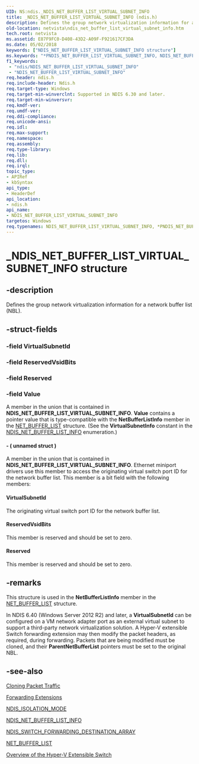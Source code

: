 ```yaml
---
UID: NS:ndis._NDIS_NET_BUFFER_LIST_VIRTUAL_SUBNET_INFO
title: _NDIS_NET_BUFFER_LIST_VIRTUAL_SUBNET_INFO (ndis.h)
description: Defines the group network virtualization information for a network buffer list (NBL).
old-location: netvista\ndis_net_buffer_list_virtual_subnet_info.htm
tech.root: netvista
ms.assetid: E87F9FC0-D408-43D2-A09F-F921617CF3DA
ms.date: 05/02/2018
keywords: ["NDIS_NET_BUFFER_LIST_VIRTUAL_SUBNET_INFO structure"]
ms.keywords: "*PNDIS_NET_BUFFER_LIST_VIRTUAL_SUBNET_INFO, NDIS_NET_BUFFER_LIST_VIRTUAL_SUBNET_INFO, NDIS_NET_BUFFER_LIST_VIRTUAL_SUBNET_INFO structure [Network Drivers Starting with Windows Vista], PNDIS_NET_BUFFER_LIST_VIRTUAL_SUBNET_INFO, PNDIS_NET_BUFFER_LIST_VIRTUAL_SUBNET_INFO structure pointer [Network Drivers Starting with Windows Vista], _NDIS_NET_BUFFER_LIST_VIRTUAL_SUBNET_INFO, ndis/NDIS_NET_BUFFER_LIST_VIRTUAL_SUBNET_INFO, ndis/PNDIS_NET_BUFFER_LIST_VIRTUAL_SUBNET_INFO, netvista.ndis_net_buffer_list_virtual_subnet_info"
f1_keywords:
 - "ndis/NDIS_NET_BUFFER_LIST_VIRTUAL_SUBNET_INFO"
 - "NDIS_NET_BUFFER_LIST_VIRTUAL_SUBNET_INFO"
req.header: ndis.h
req.include-header: Ndis.h
req.target-type: Windows
req.target-min-winverclnt: Supported in NDIS 6.30 and later.
req.target-min-winversvr: 
req.kmdf-ver: 
req.umdf-ver: 
req.ddi-compliance: 
req.unicode-ansi: 
req.idl: 
req.max-support: 
req.namespace: 
req.assembly: 
req.type-library: 
req.lib: 
req.dll: 
req.irql: 
topic_type:
- APIRef
- kbSyntax
api_type:
- HeaderDef
api_location:
- ndis.h
api_name:
- NDIS_NET_BUFFER_LIST_VIRTUAL_SUBNET_INFO
targetos: Windows
req.typenames: NDIS_NET_BUFFER_LIST_VIRTUAL_SUBNET_INFO, *PNDIS_NET_BUFFER_LIST_VIRTUAL_SUBNET_INFO
---
```


# _NDIS_NET_BUFFER_LIST_VIRTUAL_SUBNET_INFO structure


## -description


Defines the group network virtualization information for a network buffer list (NBL).


## -struct-fields




### -field VirtualSubnetId

 


### -field ReservedVsidBits

 


### -field Reserved

 


### -field Value

A member in the union that is contained in <b>NDIS_NET_BUFFER_LIST_VIRTUAL_SUBNET_INFO</b>. 
      <b>Value</b> contains a pointer value that is type-compatible with the 
      <b>NetBufferListInfo</b> member in the 
      <a href="https://docs.microsoft.com/windows-hardware/drivers/ddi/ndis/ns-ndis-_net_buffer_list">NET_BUFFER_LIST</a> structure. (See the <b>VirtualSubnetInfo</b> constant in the <a href="https://docs.microsoft.com/windows-hardware/drivers/ddi/ndis/ne-ndis-_ndis_net_buffer_list_info">NDIS_NET_BUFFER_LIST_INFO</a> enumeration.)


#### - ( unnamed struct )

A member in the union that is contained in <b>NDIS_NET_BUFFER_LIST_VIRTUAL_SUBNET_INFO</b>. Ethernet
      miniport drivers use 
      this member to access the originating virtual switch port ID for the network buffer list. 
      This member is a bit field with the following members:



#### VirtualSubnetId

The originating virtual switch port ID for the network buffer list.



#### ReservedVsidBits

This member is reserved and should be set to zero.



#### Reserved

This member is reserved and should be set to zero.


## -remarks



This structure is used in the <b>NetBufferListInfo</b> member in the <a href="https://docs.microsoft.com/windows-hardware/drivers/ddi/ndis/ns-ndis-_net_buffer_list">NET_BUFFER_LIST</a> structure.

In NDIS 6.40 (Windows Server 2012 R2) and later, a <b>VirtualSubnetId</b> can be configured on a VM network adapter port as an external virtual subnet to support a third-party network virtualization solution. A Hyper-V extensible Switch forwarding extension may then modify the packet headers, as required, during forwarding. Packets that are being modified must be cloned, and their <b>ParentNetBufferList</b> pointers must be set to the original NBL.




## -see-also




<a href="https://docs.microsoft.com/windows-hardware/drivers/network/cloning-or-duplicating-packet-traffic">Cloning Packet Traffic</a>



<a href="https://docs.microsoft.com/windows-hardware/drivers/network/forwarding-extensions">Forwarding Extensions</a>



<a href="https://docs.microsoft.com/windows-hardware/drivers/ddi/ntddndis/ne-ntddndis-_ndis_isolation_mode">NDIS_ISOLATION_MODE</a>



<a href="https://docs.microsoft.com/windows-hardware/drivers/ddi/ndis/ne-ndis-_ndis_net_buffer_list_info">NDIS_NET_BUFFER_LIST_INFO</a>



<a href="https://docs.microsoft.com/windows-hardware/drivers/ddi/ndis/ns-ndis-_ndis_switch_forwarding_destination_array">NDIS_SWITCH_FORWARDING_DESTINATION_ARRAY</a>



<a href="https://docs.microsoft.com/windows-hardware/drivers/ddi/ndis/ns-ndis-_net_buffer_list">NET_BUFFER_LIST</a>



<a href="https://docs.microsoft.com/windows-hardware/drivers/network/overview-of-the-hyper-v-extensible-switch">Overview of the Hyper-V Extensible Switch</a>
 

 

